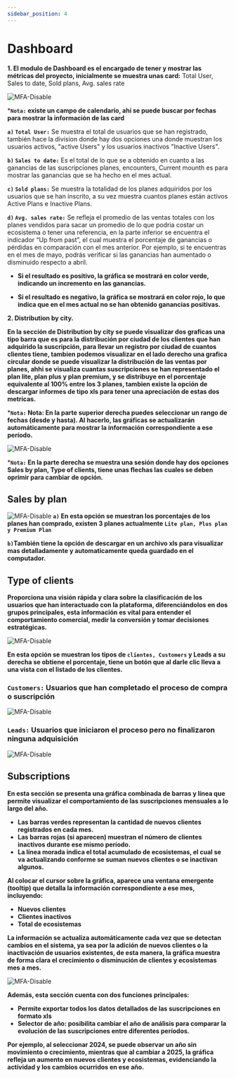 ```yaml
---
sidebar_position: 4
---
```


# Dashboard

**1. El modulo de Dashboard es el encargado de tener y mostrar las métricas del proyecto, inicialmente se muestra unas card:** Total User, Sales to date, Sold plans, Avg. sales rate

![MFA-Disable](/img/backoffice-user/dashboard_backoffice.png)

***`Nota:` existe un campo de calendario, ahí se puede buscar por fechas para mostrar la información de las card**

**`a)` `Total User:`**
Se muestra el total de usuarios que se han registrado, también hace la division donde hay dos opciones una donde muestran los usuarios activos, "active Users" y los usuarios inactivos "Inactive Users".

**`b)` `Sales to date:`**
Es el total de lo que se a obtenido en cuanto a las ganancias de las suscripciones planes, encounters, Current mounth es para mostrar las ganancias que se ha hecho en el mes actual.

**`c)` `Sold plans:`**
Se muestra la totalidad de los planes adquiridos por los usuarios que se han inscrito, a su vez muestra cuantos planes están activos Active Plans e Inactive Plans.

**`d)` `Avg. sales rate:`**
Se refleja el promedio de las ventas totales con los planes vendidos para sacar un promedio de lo que podria costar un ecosistema o tener una referencia,
en la parte inferior se encuentra el indicador “Up from past”, el cual muestra el porcentaje de ganancias o pérdidas en comparación con el mes anterior.
Por ejemplo, si te encuentras en el mes de mayo, podrás verificar si las ganancias han aumentado o disminuido respecto a abril.

- **Si el resultado es positivo, la gráfica se mostrará en color verde, indicando un incremento en las ganancias.**

- **Si el resultado es negativo, la gráfica se mostrará en color rojo, lo que indica que en el mes actual no se han obtenido ganancias positivas.**

**2. Distribution by city.**

**En la sección de Distribution by city se puede visualizar dos graficas una tipo barra que es para la distribución por ciudad de los clientes que han adquirido la suscripción, para llevar un registro por ciudad de cuantos clientes tiene, tambien podemos visualizar en el lado derecho una grafica circular donde se puede visualizar la distribución de las ventas por planes, ahhi se visualiza cuantas suscripciones se han representado el plan lite, plan plus y plan premium, y se distribuye en el porcentaje equivalente al 100% entre los 3 planes, tambien existe la opción de descargar informes de tipo xls para tener una apreciación de estas dos metricas.**

***`Nota:` Nota: En la parte superior derecha puedes seleccionar un rango de fechas (desde y hasta). Al hacerlo, las gráficas se actualizarán automáticamente para mostrar la información correspondiente a ese período.**

![MFA-Disable](/img/backoffice-user/distribution_city_backoffice.png)

***`Nota:` En la parte derecha se muestra una sesión donde hay dos opciones Sales by plan, Type of clients, tiene unas flechas las cuales se deben oprimir para cambiar de opción.**

## Sales by plan

![MFA-Disable](/img/backoffice-user/sales_plan_backoffice.png)
**`a)` En esta opción se muestran los porcentajes de los planes han comprado, existen 3 planes actualmente `Lite plan, Plus plan y Premium Plan`**

**`b)`También tiene la opción de descargar en un archivo xls para visualizar mas detalladamente y automaticamente queda guardado en el computador.**

## Type of clients

**Proporciona una visión rápida y clara sobre la clasificación de los usuarios que han interactuado con la plataforma, diferenciándolos en dos grupos principales, esta información es vital para entender el comportamiento comercial, medir la conversión y tomar decisiones estratégicas.**

![MFA-Disable](/img/backoffice-user/type_clients_backoffice.png)

**En esta opción se muestran los tipos de `clientes, Customers` y Leads a su derecha se obtiene el porcentaje, tiene un botón que al darle clic lleva a una vista con el listado de los clientes.**

### `Customers:` Usuarios que han completado el proceso de compra o suscripción

![MFA-Disable](/img/backoffice-user/customer_backoffice.png)

### `Leads:` Usuarios que iniciaron el proceso pero no finalizaron ninguna adquisición

![MFA-Disable](/img/backoffice-user/leads_backoffice.png)

## Subscriptions

**En esta sección se presenta una gráfica combinada de barras y línea que permite visualizar el comportamiento de las suscripciones mensuales a lo largo del año.**

- **Las barras verdes representan la cantidad de nuevos clientes registrados en cada mes.**
- **Las barras rojas (si aparecen) muestran el número de clientes inactivos durante ese mismo período.**
- **La línea morada indica el total acumulado de ecosistemas, el cual se va actualizando conforme se suman nuevos clientes o se inactivan algunos.**

**Al colocar el cursor sobre la gráfica, aparece una ventana emergente (tooltip) que detalla la información correspondiente a ese mes, incluyendo:**

- **Nuevos clientes**
- **Clientes inactivos**
- **Total de ecosistemas**

**La información se actualiza automáticamente cada vez que se detectan cambios en el sistema, ya sea por la adición de nuevos clientes o la inactivación de usuarios existentes, de esta manera, la gráfica muestra de forma clara el crecimiento o disminución de clientes y ecosistemas mes a mes.**

![MFA-Disable](/img/backoffice-user/suscriptions_backoffice.png)

**Además, esta sección cuenta con dos funciones principales:**

- **Permite exportar todos los datos detallados de las suscripciones en formato xls**
- **Selector de año: posibilita cambiar el año de análisis para comparar la evolución de las suscripciones entre diferentes períodos.**

**Por ejemplo, al seleccionar 2024, se puede observar un año sin movimiento o crecimiento, mientras que al cambiar a 2025, la gráfica refleja un aumento en nuevos clientes y ecosistemas, evidenciando la actividad y los cambios ocurridos en ese año.**


